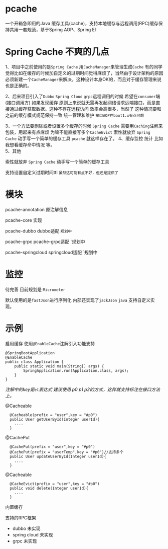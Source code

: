 # pcache
一个开箱急即用的Java 缓存工具(cache)，支持本地缓存与远程调用(RPC)缓存保持共用一套规范，基于Spring AOP、Spring El

# Spring Cache 不爽的几点
1、项目中之前使用的是`Spring Cache` 用`CacheManager`来管理生成`Cache` 有的同学觉得比如在缓存的时候加自定义的过期时间觉得麻烦了，当然由于设计架构的原因必须新建一个`CacheManager`来解决，这种设计本身OK的，而且对于缓存管理来说也是正确的。
  
 2、后来项目引入了`Dubbo` `Spring Cloud` `grpc`远程调用的时候 希望在`consumer`端(接口调用方) 如果发现缓存 原则上来说就无需再发起网络请求远端接口，而是直接通过缓存获取数据。这种不存在远程访问 效率会高很多，当然了 这种情况要和之前的缓存模式规范保持一致 统一管理和维护 `接口AOP在boot1.x有点问题`
 
 3、一个方法要删除或者设置多个缓存的时候 `Spring Cache` 需要用`Caching`注解来包装，用起来有点麻烦 为嘛不能直接写多个`CacheEvict`
索性就放弃 `Spring Cache` 动手写一个简单的缓存工具 `pcache` 就这样存在了。
 4、缓存监控 统计 比如我想看缓存命中情况 等。  
 5、其他
 
 索性就放弃 `Spring Cache` 动手写一个简单的缓存工具 
 
 支持设置自定义过期时间ttl `虽然这可能有点不好，但还是提供了`    

# 模块
pcache-annotation 原注解信息 

pcache-core       实现

pcache-dubbo      dubbo适配 `规划中`

pcache-grpc       pcache-grpc适配 `规划中
 
pcache-springcloud springcloud适配 `规划中

# 监控
 
 待完善 目前规划是 `Micrometer` 

默认使用的是`fastJson`进行序列化 内部还实现了`jackJson` `java` 支持自定义实现。

# 示例

启用缓存 使用`@EnableCache`注解引入功能支持

```
@SpringBootApplication
@EnableCache
public class Application {
    public static void main(String[] args) {
        SpringApplication.run(Application.class, args);
    }
}
```
 *注解中的key是`el`表达式 建议使用 p0 p1 p2的方式，这样就支持标注在接口方法上。*

@Cacheable
```
  @Cacheable(prefix = "user",key = "#p0")
  public User getUserById(Integer userId){
    ....
  }
```
@CachePut
```
  @CachePut(prefix = "user",key = "#p0")
  @CachePut(prefix = "userTemp",key = "#p0")//支持多个
  public User updateUserById(Integer userId){
    ....
  }
```
@Cacheable
```
  @CacheEvict(prefix = "user",key = "#p0")
  public void delete(Integer userId){
    ....
  }
```
内置缓存


支持的RPC框架

* dubbo  未实现
* spring cloud   未实现
* grpc   未实现
